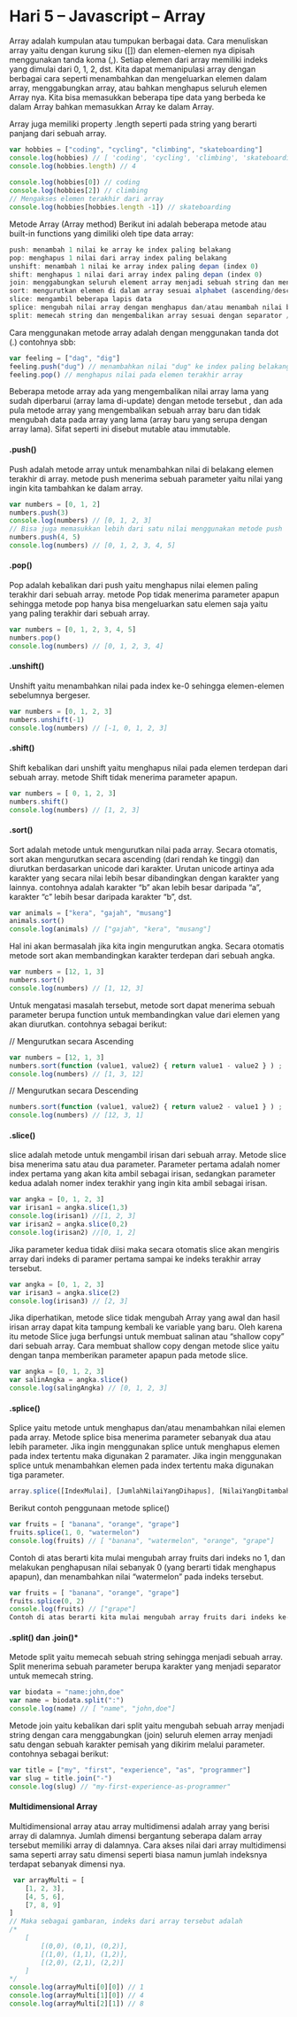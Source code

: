 # __Hari 5 – Javascript – Array__

Array adalah kumpulan atau tumpukan berbagai data. Cara menuliskan array yaitu dengan kurung siku ([]) dan elemen-elemen nya dipisah menggunakan tanda koma (,). Setiap elemen dari array memiliki indeks yang dimulai dari 0, 1, 2, dst. Kita dapat memanipulasi array dengan berbagai cara seperti menambahkan dan mengeluarkan elemen dalam array, menggabungkan array, atau bahkan menghapus seluruh elemen Array nya. Kita bisa memasukkan beberapa tipe data yang berbeda ke dalam Array bahkan memasukkan Array ke dalam Array.

Array juga memiliki property .length seperti pada string yang berarti panjang dari sebuah array.
```js
var hobbies = ["coding", "cycling", "climbing", "skateboarding"] 
console.log(hobbies) // [ 'coding', 'cycling', 'climbing', 'skateboarding' ]
console.log(hobbies.length) // 4 
 
console.log(hobbies[0]) // coding
console.log(hobbies[2]) // climbing
// Mengakses elemen terakhir dari array
console.log(hobbies[hobbies.length -1]) // skateboarding
```
Metode Array (Array method) 
Berikut ini adalah beberapa metode atau built-in functions yang dimiliki oleh tipe data array:
```js
push: menambah 1 nilai ke array ke index paling belakang
pop: menghapus 1 nilai dari array index paling belakang
unshift: menambah 1 nilai ke array index paling depan (index 0)
shift: menghapus 1 nilai dari array index paling depan (index 0)
join: menggabungkan seluruh element array menjadi sebuah string dan mengambil parameter sebagai simbol penyambung antar elemen
sort: mengurutkan elemen di dalam array sesuai alphabet (ascending/descending)
slice: mengambil beberapa lapis data
splice: mengubah nilai array dengan menghapus dan/atau menambah nilai baru ke array
split: memecah string dan mengembalikan array sesuai dengan separator / pemisah yang didefinisikan

```
Cara menggunakan metode array adalah dengan menggunakan tanda dot (.) contohnya sbb:
```js
var feeling = ["dag", "dig"]
feeling.push("dug") // menambahkan nilai "dug" ke index paling belakang
feeling.pop() // menghapus nilai pada elemen terakhir array
```
Beberapa metode array ada yang mengembalikan nilai array lama yang sudah diperbarui (array lama di-update) dengan metode tersebut , dan ada pula metode array yang mengembalikan sebuah array baru dan tidak mengubah data pada array yang lama (array baru yang serupa dengan array lama). Sifat seperti ini disebut mutable atau immutable.

#### **.push()**
Push adalah metode array untuk menambahkan nilai di belakang elemen terakhir di array. metode push menerima sebuah parameter yaitu nilai yang ingin kita tambahkan ke dalam array.
```js
var numbers = [0, 1, 2]
numbers.push(3)
console.log(numbers) // [0, 1, 2, 3]
// Bisa juga memasukkan lebih dari satu nilai menggunakan metode push
numbers.push(4, 5)
console.log(numbers) // [0, 1, 2, 3, 4, 5] 
```

#### **.pop()** 
Pop adalah kebalikan dari push yaitu menghapus nilai elemen paling terakhir dari sebuah array. metode Pop tidak menerima parameter apapun sehingga metode pop hanya bisa mengeluarkan satu elemen saja yaitu yang paling terakhir dari sebuah array.
```js
var numbers = [0, 1, 2, 3, 4, 5]
numbers.pop() 
console.log(numbers) // [0, 1, 2, 3, 4] 
```

#### **.unshift()**
Unshift yaitu menambahkan nilai pada index ke-0 sehingga elemen-elemen sebelumnya bergeser.
```js
var numbers = [0, 1, 2, 3]
numbers.unshift(-1) 
console.log(numbers) // [-1, 0, 1, 2, 3]
```

#### **.shift()**
Shift kebalikan dari unshift yaitu menghapus nilai pada elemen terdepan dari sebuah array. metode Shift tidak menerima parameter apapun.
```js
var numbers = [ 0, 1, 2, 3]
numbers.shift()
console.log(numbers) // [1, 2, 3] 
```

#### **.sort()**
Sort adalah metode untuk mengurutkan nilai pada array. Secara otomatis, sort akan mengurutkan secara ascending (dari rendah ke tinggi) dan diurutkan berdasarkan unicode dari karakter. Urutan unicode artinya ada karakter yang secara nilai lebih besar dibandingkan dengan karakter yang lainnya. contohnya adalah karakter “b” akan lebih besar daripada “a”, karakter “c” lebih besar daripada karakter “b”, dst.

```js
var animals = ["kera", "gajah", "musang"] 
animals.sort()
console.log(animals) // ["gajah", "kera", "musang"]
```

Hal ini akan bermasalah jika kita ingin mengurutkan angka. Secara otomatis metode sort akan membandingkan karakter terdepan dari sebuah angka.
```js
var numbers = [12, 1, 3]
numbers.sort()
console.log(numbers) // [1, 12, 3] 
```

Untuk mengatasi masalah tersebut, metode sort dapat menerima sebuah parameter berupa function untuk membandingkan value dari elemen yang akan diurutkan. contohnya sebagai berikut:

// Mengurutkan secara Ascending
```js
var numbers = [12, 1, 3]
numbers.sort(function (value1, value2) { return value1 - value2 } ) ; 
console.log(numbers) // [1, 3, 12]
```
// Mengurutkan secara Descending
```js
numbers.sort(function (value1, value2) { return value2 - value1 } ) ;
console.log(numbers) // [12, 3, 1] 
```

#### **.slice()**
slice adalah metode untuk mengambil irisan dari sebuah array. Metode slice bisa menerima satu atau dua parameter. Parameter pertama adalah nomer index pertama yang akan kita ambil sebagai irisan, sedangkan parameter kedua adalah nomer index terakhir yang ingin kita ambil sebagai irisan.
```js
var angka = [0, 1, 2, 3]
var irisan1 = angka.slice(1,3) 
console.log(irisan1) //[1, 2, 3]
var irisan2 = angka.slice(0,2)
console.log(irisan2) //[0, 1, 2] 
```
Jika parameter kedua tidak diisi maka secara otomatis slice akan mengiris array dari indeks di paramer pertama sampai ke indeks terakhir array tersebut.
```js
var angka = [0, 1, 2, 3]
var irisan3 = angka.slice(2)
console.log(irisan3) // [2, 3] 
```
Jika diperhatikan, metode slice tidak mengubah Array yang awal dan hasil irisan array dapat kita tampung kembali ke variable yang baru. Oleh karena itu metode Slice juga berfungsi untuk membuat salinan atau “shallow copy” dari sebuah array. Cara membuat shallow copy dengan metode slice yaitu dengan tanpa memberikan parameter apapun pada metode slice.
```js
var angka = [0, 1, 2, 3]
var salinAngka = angka.slice()
console.log(salingAngka) // [0, 1, 2, 3]
```

#### **.splice()**

Splice yaitu metode untuk menghapus dan/atau menambahkan nilai elemen pada array. Metode splice bisa menerima parameter sebanyak dua atau lebih parameter. Jika ingin menggunakan splice untuk menghapus elemen pada index tertentu maka digunakan 2 paramater. Jika ingin menggunakan splice untuk menambahkan elemen pada index tertentu maka digunakan tiga parameter.
```js
array.splice([IndexMulai], [JumlahNilaiYangDihapus], [NilaiYangDitambahkan1], [NilaiYangDitambahkan2], ...);
```

Berikut contoh penggunaan metode splice()
```js
var fruits = [ "banana", "orange", "grape"]
fruits.splice(1, 0, "watermelon") 
console.log(fruits) // [ "banana", "watermelon", "orange", "grape"]
```
Contoh di atas berarti kita mulai mengubah array fruits dari indeks no 1, dan melakukan penghapusan nilai sebanyak 0 (yang berarti tidak menghapus apapun), dan menambahkan nilai “watermelon” pada indeks tersebut.

```js
var fruits = [ "banana", "orange", "grape"]
fruits.splice(0, 2)
console.log(fruits) // ["grape"]
Contoh di atas berarti kita mulai mengubah array fruits dari indeks ke-0 dan melakukan penghapusan data sebanyak 2 elemen.
```

#### **.split() dan .join()***
Metode split yaitu memecah sebuah string sehingga menjadi sebuah array. Split menerima sebuah parameter berupa karakter yang menjadi separator untuk memecah string.
```js
var biodata = "name:john,doe" 
var name = biodata.split(":")
console.log(name) // [ "name", "john,doe"] 
```

Metode join yaitu kebalikan dari split yaitu mengubah sebuah array menjadi string dengan cara menggabungkan (join) seluruh elemen array menjadi satu dengan sebuah karakter pemisah yang dikirim melalui parameter. contohnya sebagai berikut:
```js
var title = ["my", "first", "experience", "as", "programmer"] 
var slug = title.join("-")
console.log(slug) // "my-first-experience-as-programmer"
```

#### **Multidimensional Array**
Multidimensional array atau array multidimensi adalah array yang berisi array di dalamnya. Jumlah dimensi bergantung seberapa dalam array tersebut memiliki array di dalamnya. Cara akses nilai dari array multidimensi sama seperti array satu dimensi seperti biasa namun jumlah indeksnya terdapat sebanyak dimensi nya.

```js
 var arrayMulti = [ 
    [1, 2, 3],
    [4, 5, 6],
    [7, 8, 9]
]
// Maka sebagai gambaran, indeks dari array tersebut adalah 
/*
    [
        [(0,0), (0,1), (0,2)],
        [(1,0), (1,1), (1,2)],
        [(2,0), (2,1), (2,2)]
    ] 
*/
console.log(arrayMulti[0][0]) // 1 
console.log(arrayMulti[1][0]) // 4
console.log(arrayMulti[2][1]) // 8
```